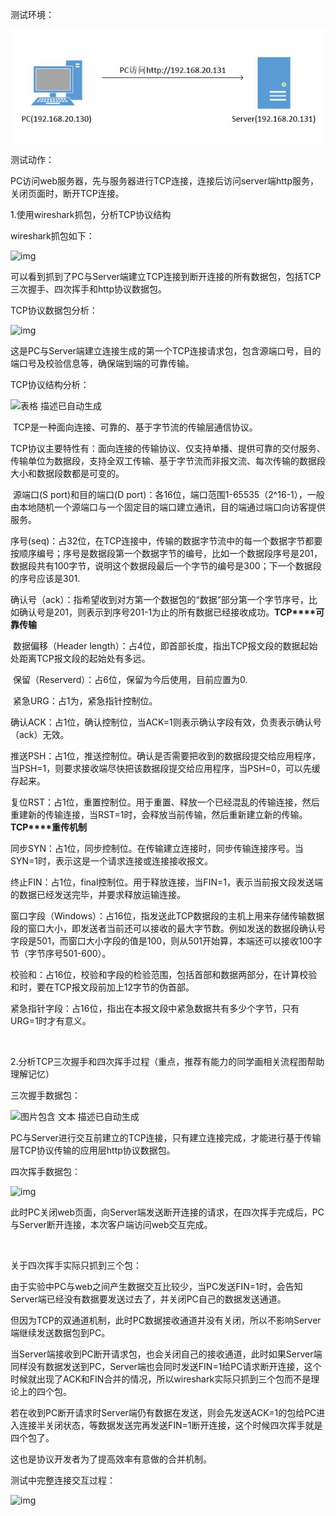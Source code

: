测试环境：

![图形用户界面, 文本  中度可信度描述已自动生成](..\img\3次握手4次挥手\clip_image002.jpg)

测试动作：

PC访问web服务器，先与服务器进行TCP连接，连接后访问server端http服务，关闭页面时，断开TCP连接。

 

1.使用wireshark抓包，分析TCP协议结构 

wireshark抓包如下：

![img](D:\icq\t0m4to.github.io\docs\img\3次握手4次挥手\clip_image004.jpg)

可以看到抓到了PC与Server端建立TCP连接到断开连接的所有数据包，包括TCP三次握手、四次挥手和http协议数据包。



 

TCP协议数据包分析：

![img](D:\icq\t0m4to.github.io\docs\img\3次握手4次挥手\clip_image006.jpg)

这是PC与Server端建立连接生成的第一个TCP连接请求包，包含源端口号，目的端口号及校验信息等，确保端到端的可靠传输。

TCP协议结构分析：

![表格  描述已自动生成](D:\icq\t0m4to.github.io\docs\img\3次握手4次挥手\clip_image008.jpg)

​    TCP是一种面向连接、可靠的、基于字节流的传输层通信协议。

​    TCP协议主要特性有：面向连接的传输协议、仅支持单播、提供可靠的交付服务、传输单位为数据段，支持全双工传输、基于字节流而非报文流、每次传输的数据段大小和数据段数都是可变的。

​    源端口(S port)和目的端口(D port)：各16位，端口范围1-65535（2^16-1），一般由本地随机一个源端口与一个固定目的端口建立通讯，目的端通过端口向访客提供服务。

​    序号(seq)：占32位，在TCP连接中，传输的数据字节流中的每一个数据字节都要按顺序编号；序号是数据段第一个数据字节的编号，比如一个数据段序号是201，数据段共有100字节，说明这个数据段最后一个字节的编号是300；下一个数据段的序号应该是301.

​    确认号（ack）：指希望收到对方第一个数据包的“数据”部分第一个字节序号，比如确认号是201，则表示到序号201-1为止的所有数据已经接收成功。**TCP****可靠传输**

​    数据偏移（Header length）：占4位，即首部长度，指出TCP报文段的数据起始处距离TCP报文段的起始处有多远。

​    保留（Reserverd）：占6位，保留为今后使用，目前应置为0.

​    紧急URG：占1为，紧急指针控制位。

​    确认ACK：占1位，确认控制位，当ACK=1则表示确认字段有效，负责表示确认号（ack）无效。

​    推送PSH：占1位，推送控制位。确认是否需要把收到的数据段提交给应用程序，当PSH=1，则要求接收端尽快把该数据段提交给应用程序，当PSH=0，可以先缓存起来。

​    复位RST：占1位，重置控制位。用于重置、释放一个已经混乱的传输连接，然后重建新的传输连接，当RST=1时，会释放当前传输，然后重新建立新的传输。**TCP****重传机制**

​    同步SYN：占1位，同步控制位。在传输建立连接时，同步传输连接序号。当SYN=1时，表示这是一个请求连接或连接接收报文。

​    终止FIN：占1位，final控制位。用于释放连接，当FIN=1，表示当前报文段发送端的数据已经发送完毕，并要求释放运输连接。

​    窗口字段（Windows）：占16位，指发送此TCP数据段的主机上用来存储传输数据段的窗口大小，即发送者当前还可以接收的最大字节数。例如发送的数据段确认号字段是501，而窗口大小字段的值是100，则从501开始算，本端还可以接收100字节（字节序号501-600）。

​    校验和：占16位，校验和字段的检验范围，包括首部和数据两部分，在计算校验和时，要在TCP报文段前加上12字节的伪首部。

​    紧急指针字段：占16位，指出在本报文段中紧急数据共有多少个字节，只有URG=1时才有意义。

​    

2.分析TCP三次握手和四次挥手过程（重点，推荐有能力的同学画相关流程图帮助理解记忆）

三次握手数据包：

![图片包含 文本  描述已自动生成](D:\icq\t0m4to.github.io\docs\img\3次握手4次挥手\clip_image010.jpg)

​    PC与Server进行交互前建立的TCP连接，只有建立连接完成，才能进行基于传输层TCP协议传输的应用层http协议数据包。

 

 

四次挥手数据包：

![img](D:\icq\t0m4to.github.io\docs\img\3次握手4次挥手\clip_image012.jpg)

此时PC关闭web页面，向Server端发送断开连接的请求，在四次挥手完成后，PC与Server断开连接，本次客户端访问web交互完成。

​    

关于四次挥手实际只抓到三个包：

由于实验中PC与web之间产生数据交互比较少，当PC发送FIN=1时，会告知Server端已经没有数据要发送过去了，并关闭PC自己的数据发送通道。

但因为TCP的双通道机制，此时PC数据接收通道并没有关闭，所以不影响Server端继续发送数据包到PC。

当Server端接收到PC断开请求包，也会关闭自己的接收通道，此时如果Server端同样没有数据发送到PC，Server端也会同时发送FIN=1给PC请求断开连接，这个时候就出现了ACK和FIN合并的情况，所以wireshark实际只抓到三个包而不是理论上的四个包。

若在收到PC断开请求时Server端仍有数据在发送，则会先发送ACK=1的包给PC进入连接半关闭状态，等数据发送完再发送FIN=1断开连接，这个时候四次挥手就是四个包了。

这也是协议开发者为了提高效率有意做的合并机制。



测试中完整连接交互过程：

![img](D:\icq\t0m4to.github.io\docs\img\3次握手4次挥手\clip_image014.jpg)